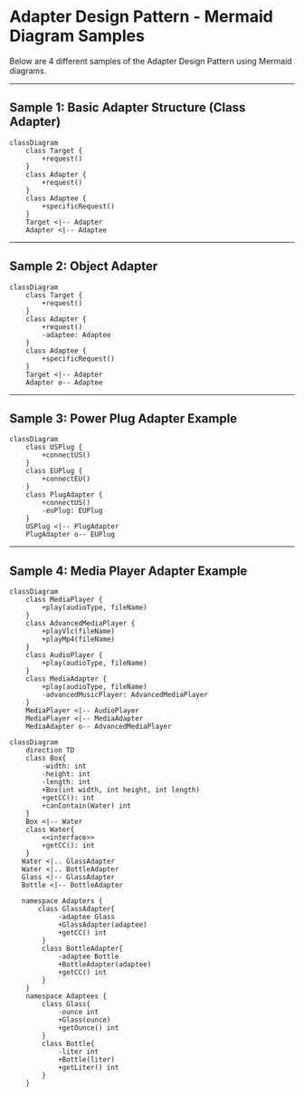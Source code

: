 # Adapter Design Pattern - Mermaid Diagram Samples

Below are 4 different samples of the Adapter Design Pattern using Mermaid diagrams.

---

## Sample 1: Basic Adapter Structure (Class Adapter)

```mermaid
classDiagram
    class Target {
        +request()
    }
    class Adapter {
        +request()
    }
    class Adaptee {
        +specificRequest()
    }
    Target <|-- Adapter
    Adapter <|-- Adaptee
```

---

## Sample 2: Object Adapter

```mermaid
classDiagram
    class Target {
        +request()
    }
    class Adapter {
        +request()
        -adaptee: Adaptee
    }
    class Adaptee {
        +specificRequest()
    }
    Target <|-- Adapter
    Adapter o-- Adaptee
```

---

## Sample 3: Power Plug Adapter Example

```mermaid
classDiagram
    class USPlug {
        +connectUS()
    }
    class EUPlug {
        +connectEU()
    }
    class PlugAdapter {
        +connectUS()
        -euPlug: EUPlug
    }
    USPlug <|-- PlugAdapter
    PlugAdapter o-- EUPlug
```

---

## Sample 4: Media Player Adapter Example

```mermaid
classDiagram
    class MediaPlayer {
        +play(audioType, fileName)
    }
    class AdvancedMediaPlayer {
        +playVlc(fileName)
        +playMp4(fileName)
    }
    class AudioPlayer {
        +play(audioType, fileName)
    }
    class MediaAdapter {
        +play(audioType, fileName)
        -advancedMusicPlayer: AdvancedMediaPlayer
    }
    MediaPlayer <|-- AudioPlayer
    MediaPlayer <|-- MediaAdapter
    MediaAdapter o-- AdvancedMediaPlayer
```
```mermaid
classDiagram
    direction TD
    class Box{
        -width: int
        -height: int
        -length: int
        +Box(int width, int height, int length)
        +getCC(): int
        +canContain(Water) int
    }
    Box <|-- Water
    class Water{
        <<interface>>
        +getCC(): int
    }
   Water <|.. GlassAdapter
   Water <|.. BottleAdapter
   Glass <|-- GlassAdapter
   Bottle <|-- BottleAdapter

   namespace Adapters {
       class GlassAdapter{
            -adaptee Glass
            +GlassAdapter(adaptee)
            +getCC() int
        }
        class BottleAdapter{
            -adaptee Bottle
            +BottleAdapter(adaptee)
            +getCC() int
        }
    }
    namespace Adaptees {
        class Glass{
            -ounce int
            +Glass(ounce)
            +getOunce() int
        }
        class Bottle{
            -liter int
            +Bottle(liter)
            +getLiter() int
        }
    }